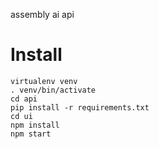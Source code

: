 assembly ai api

# Install

```
virtualenv venv
. venv/bin/activate
cd api
pip install -r requirements.txt
cd ui
npm install
npm start
```
